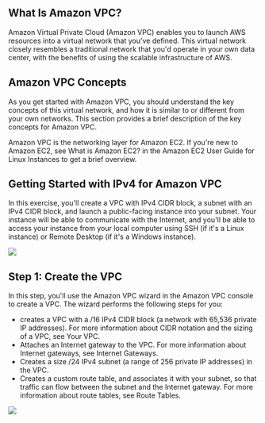 ## What Is Amazon VPC?
Amazon Virtual Private Cloud (Amazon VPC) enables you to launch AWS resources into a virtual network that you've defined. This virtual network closely resembles a traditional network that you'd operate in your own data center, with the benefits of using the scalable infrastructure of AWS. 

## Amazon VPC Concepts

As you get started with Amazon VPC, you should understand the key concepts of this virtual network, and how it is similar to or different from your own networks. This section provides a brief description of the key concepts for Amazon VPC.

Amazon VPC is the networking layer for Amazon EC2. If you're new to Amazon EC2, see What is Amazon EC2? in the Amazon EC2 User Guide for Linux Instances to get a brief overview. 

## Getting Started with IPv4 for Amazon VPC

In this exercise, you'll create a VPC with IPv4 CIDR block, a subnet with an IPv4 CIDR block, and launch a public-facing instance into your subnet. Your instance will be able to communicate with the Internet, and you'll be able to access your instance from your local computer using SSH (if it's a Linux instance) or Remote Desktop (if it's a Windows instance).

![](https://docs.aws.amazon.com/vpc/latest/userguide/images/getting-started-1-diagram.png)

## Step 1: Create the VPC

In this step, you'll use the Amazon VPC wizard in the Amazon VPC console to create a VPC. The wizard performs the following steps for you:

* creates a VPC with a /16 IPv4 CIDR block (a network with 65,536 private IP addresses). For more information about CIDR notation and the sizing of a VPC, see Your VPC.
* Attaches an Internet gateway to the VPC. For more information about Internet gateways, see Internet Gateways. 
* Creates a size /24 IPv4 subnet (a range of 256 private IP addresses) in the VPC. 
* Creates a custom route table, and associates it with your subnet, so that traffic can flow between the subnet and the Internet    gateway. For more information about route tables, see Route Tables. 

![](https://www.whizlabs.com/wp-content/uploads/2017/12/VPC-Peering-2.png)
